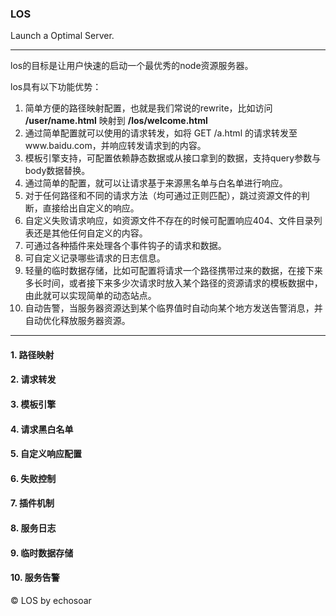 ### LOS
Launch a Optimal Server.

------------

los的目标是让用户快速的启动一个最优秀的node资源服务器。

los具有以下功能优势：

1. 简单方便的路径映射配置，也就是我们常说的rewrite，比如访问 **/user/name.html** 映射到 **/los/welcome.html**
2. 通过简单配置就可以使用的请求转发，如将 GET /a.html 的请求转发至www.baidu.com，并响应转发请求到的内容。
3. 模板引擎支持，可配置依赖静态数据或从接口拿到的数据，支持query参数与body数据替换。
4. 通过简单的配置，就可以让请求基于来源黑名单与白名单进行响应。
5. 对于任何路径和不同的请求方法（均可通过正则匹配），跳过资源文件的判断，直接给出自定义的响应。
6. 自定义失败请求响应，如资源文件不存在的时候可配置响应404、文件目录列表还是其他任何自定义的内容。
7. 可通过各种插件来处理各个事件钩子的请求和数据。
8. 可自定义记录哪些请求的日志信息。
9. 轻量的临时数据存储，比如可配置将请求一个路径携带过来的数据，在接下来多长时间，或者接下来多少次请求时放入某个路径的资源请求的模板数据中，由此就可以实现简单的动态站点。
10. 自动告警，当服务器资源达到某个临界值时自动向某个地方发送告警消息，并自动优化释放服务器资源。

------------

#### 1. 路径映射
#### 2. 请求转发
#### 3. 模板引擎
#### 4. 请求黑白名单
#### 5. 自定义响应配置
#### 6. 失败控制
#### 7. 插件机制
#### 8. 服务日志
#### 9. 临时数据存储
#### 10. 服务告警

© LOS by echosoar
